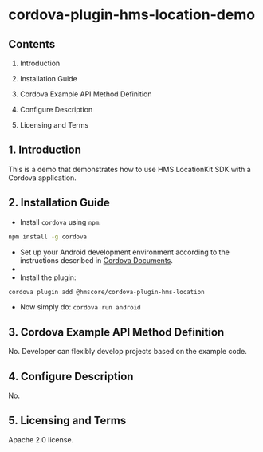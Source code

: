 # cordova-plugin-hms-location-demo

## Contents

1. Introduction

2. Installation Guide

3. Cordova Example API Method Definition

4. Configure Description

5. Licensing and Terms


## 1. Introduction

This is a demo that demonstrates how to use HMS LocationKit SDK with a Cordova application.

## 2. Installation Guide

- Install `cordova` using `npm`.
```sh
npm install -g cordova
```
- Set up your Android development environment according to the instructions described in [Cordova Documents](https://cordova.apache.org/docs/en/latest/guide/platforms/android/index.html).
-
- Install the plugin:
```sh
cordova plugin add @hmscore/cordova-plugin-hms-location
```
- Now simply do: `cordova run android`

## 3. Cordova Example API Method Definition

No. Developer can flexibly develop projects based on the example code.

## 4. Configure Description

No.

## 5. Licensing and Terms

Apache 2.0 license.

